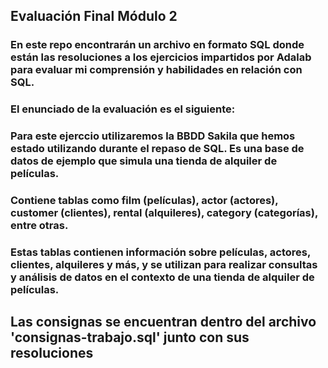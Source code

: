 ## Evaluación Final Módulo 2


### En este repo encontrarán un archivo en formato SQL donde están las resoluciones a los ejercicios impartidos por Adalab para evaluar mi comprensión y habilidades en relación con SQL.
### El enunciado de la evaluación es el siguiente:
### Para este ejerccio utilizaremos la BBDD Sakila que hemos estado utilizando durante el repaso de SQL. Es una base de datos de ejemplo que simula una tienda de alquiler de películas.
### Contiene tablas como film (películas), actor (actores), customer (clientes), rental (alquileres), category (categorías), entre otras.
### Estas tablas contienen información sobre películas, actores, clientes, alquileres y más, y se utilizan para realizar consultas y análisis de datos en el contexto de una tienda de alquiler de películas.



## Las consignas se encuentran dentro del archivo 'consignas-trabajo.sql' junto con sus resoluciones

